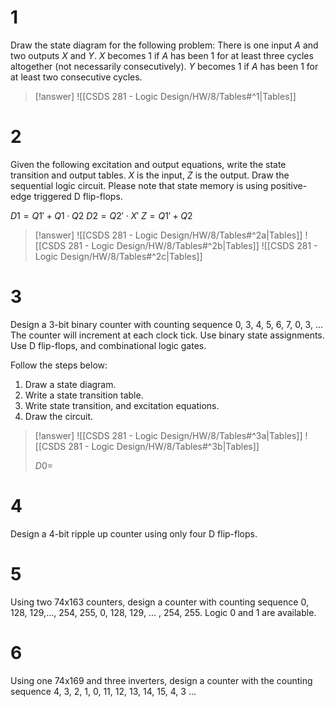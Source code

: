 # 1

Draw the state diagram for the following problem: There is one input $A$ and two outputs $X$ and $Y$. $X$ becomes $1$ if $A$ has been $1$ for at least three cycles altogether (not necessarily consecutively). $Y$ becomes $1$ if $A$ has been $1$ for at least two consecutive cycles.

> [!answer]
> ![[CSDS 281 - Logic Design/HW/8/Tables#^1|Tables]]

# 2

Given the following excitation and output equations, write the state transition and output tables. $X$ is the input, $Z$ is the output. Draw the sequential logic circuit. Please note that state memory is using positive-edge triggered D flip-flops.

$D1 = Q1'+ Q1\cdot Q2$
$D2 = Q2'\cdot X'$
$Z = Q1' + Q2$

> [!answer]
> ![[CSDS 281 - Logic Design/HW/8/Tables#^2a|Tables]]
> ![[CSDS 281 - Logic Design/HW/8/Tables#^2b|Tables]]
> ![[CSDS 281 - Logic Design/HW/8/Tables#^2c|Tables]]

# 3

Design a 3-bit binary counter with counting sequence 0, 3, 4, 5, 6, 7, 0, 3, ...
The counter will increment at each clock tick. Use binary state assignments. Use D flip-flops, and combinational logic gates.

Follow the steps below:
1. Draw a state diagram.
2. Write a state transition table.
3. Write state transition, and excitation equations.
4. Draw the circuit.

> [!answer]
> ![[CSDS 281 - Logic Design/HW/8/Tables#^3a|Tables]]
> ![[CSDS 281 - Logic Design/HW/8/Tables#^3b|Tables]]
> 
> $D0=$

# 4

Design a 4-bit ripple up counter using only four D flip-flops.

# 5

Using two 74x163 counters, design a counter with counting sequence 0, 128, 129,..., 254, 255, 0, 128, 129, ... , 254, 255. Logic 0 and 1 are available.

# 6

Using one 74x169 and three inverters, design a counter with the counting sequence 4, 3, 2, 1, 0, 11, 12, 13, 14, 15, 4, 3 ...

